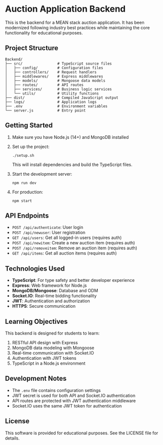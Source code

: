 # Auction Application Backend

This is the backend for a MEAN stack auction application. It has been modernized following industry best practices while maintaining the core functionality for educational purposes.

## Project Structure

```
Backend/
├── src/                # TypeScript source files
│   ├── config/         # Configuration files
│   ├── controllers/    # Request handlers
│   ├── middlewares/    # Express middlewares
│   ├── models/         # Mongoose data models
│   ├── routes/         # API routes
│   ├── services/       # Business logic services
│   └── utils/          # Utility functions
├── dist/               # Compiled JavaScript output
├── logs/               # Application logs
├── .env                # Environment variables
└── server.js           # Entry point
```

## Getting Started

1. Make sure you have Node.js (14+) and MongoDB installed

2. Set up the project:
   ```
   ./setup.sh
   ```
   
   This will install dependencies and build the TypeScript files.

3. Start the development server:
   ```
   npm run dev
   ```

4. For production:
   ```
   npm start
   ```

## API Endpoints

- `POST /api/authenticate`: User login
- `POST /api/newuser`: User registration
- `GET /api/users`: Get all logged-in users (requires auth)
- `POST /api/newitem`: Create a new auction item (requires auth)
- `POST /api/removeitem`: Remove an auction item (requires auth)
- `GET /api/items`: Get all auction items (requires auth)

## Technologies Used

- **TypeScript**: For type safety and better developer experience
- **Express**: Web framework for Node.js
- **MongoDB/Mongoose**: Database and ODM
- **Socket.IO**: Real-time bidding functionality
- **JWT**: Authentication and authorization
- **HTTPS**: Secure communication

## Learning Objectives

This backend is designed for students to learn:

1. RESTful API design with Express
2. MongoDB data modeling with Mongoose
3. Real-time communication with Socket.IO
4. Authentication with JWT tokens
5. TypeScript in a Node.js environment

## Development Notes

- The `.env` file contains configuration settings
- JWT secret is used for both API and Socket.IO authentication
- API routes are protected with JWT authentication middleware
- Socket.IO uses the same JWT token for authentication

## License

This software is provided for educational purposes. See the LICENSE file for details.